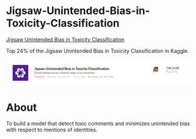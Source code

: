 # Jigsaw-Unintended-Bias-in-Toxicity-Classification

[Jigsaw Unintended Bias in Toxicity Classification](https://www.kaggle.com/c/jigsaw-unintended-bias-in-toxicity-classification)

Top 24% of the Jigsaw Unintended Bias in Toxicity Classification in Kaggle.


<img src="/img/rank.png">


# About

To build a model that detect toxic comments and minimizes unintended bias with respect to mentions of identities. 
